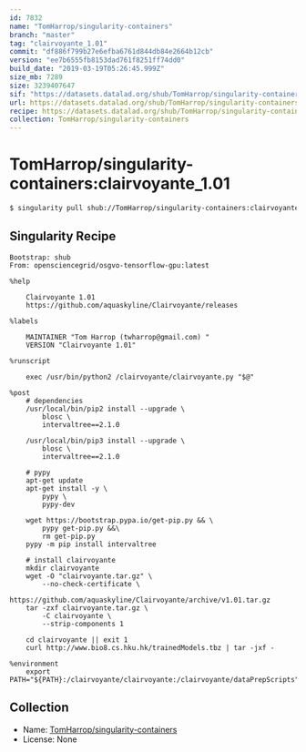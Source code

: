```yaml
---
id: 7832
name: "TomHarrop/singularity-containers"
branch: "master"
tag: "clairvoyante_1.01"
commit: "df886f799b27e6efba6761d844db84e2664b12cb"
version: "ee7b6555fb8153dad761f8251ff74dd0"
build_date: "2019-03-19T05:26:45.999Z"
size_mb: 7289
size: 3239407647
sif: "https://datasets.datalad.org/shub/TomHarrop/singularity-containers/clairvoyante_1.01/2019-03-19-df886f79-ee7b6555/ee7b6555fb8153dad761f8251ff74dd0.simg"
url: https://datasets.datalad.org/shub/TomHarrop/singularity-containers/clairvoyante_1.01/2019-03-19-df886f79-ee7b6555/
recipe: https://datasets.datalad.org/shub/TomHarrop/singularity-containers/clairvoyante_1.01/2019-03-19-df886f79-ee7b6555/Singularity
collection: TomHarrop/singularity-containers
---
```


# TomHarrop/singularity-containers:clairvoyante_1.01

```bash
$ singularity pull shub://TomHarrop/singularity-containers:clairvoyante_1.01
```

## Singularity Recipe

```singularity
Bootstrap: shub
From: opensciencegrid/osgvo-tensorflow-gpu:latest

%help

    Clairvoyante 1.01
    https://github.com/aquaskyline/Clairvoyante/releases
    
%labels

    MAINTAINER "Tom Harrop (twharrop@gmail.com) "
    VERSION "Clairvoyante 1.01"

%runscript

    exec /usr/bin/python2 /clairvoyante/clairvoyante.py "$@"

%post
    # dependencies
    /usr/local/bin/pip2 install --upgrade \
        blosc \
        intervaltree==2.1.0

    /usr/local/bin/pip3 install --upgrade \
        blosc \
        intervaltree==2.1.0

    # pypy
    apt-get update
    apt-get install -y \
        pypy \
        pypy-dev

    wget https://bootstrap.pypa.io/get-pip.py && \
        pypy get-pip.py &&\
        rm get-pip.py
    pypy -m pip install intervaltree 

    # install clairvoyante
    mkdir clairvoyante
    wget -O "clairvoyante.tar.gz" \
        --no-check-certificate \
        https://github.com/aquaskyline/Clairvoyante/archive/v1.01.tar.gz
    tar -zxf clairvoyante.tar.gz \
        -C clairvoyante \
        --strip-components 1

    cd clairvoyante || exit 1
    curl http://www.bio8.cs.hku.hk/trainedModels.tbz | tar -jxf -

%environment
    export PATH="${PATH}:/clairvoyante/clairvoyante:/clairvoyante/dataPrepScripts"
```

## Collection

 - Name: [TomHarrop/singularity-containers](https://github.com/TomHarrop/singularity-containers)
 - License: None

